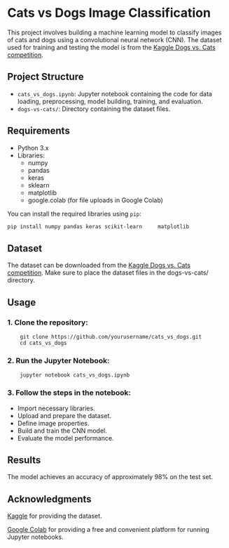 # Cats vs Dogs Image Classification

This project involves building a machine learning model to classify images of cats and dogs using a convolutional neural network (CNN). The dataset used for training and testing the model is from the [Kaggle Dogs vs. Cats competition](https://www.kaggle.com/c/dogs-vs-cats).

## Project Structure

- `cats_vs_dogs.ipynb`: Jupyter notebook containing the code for data loading, preprocessing, model building, training, and evaluation.
- `dogs-vs-cats/`: Directory containing the dataset files.

## Requirements

- Python 3.x
- Libraries:
  - numpy
  - pandas
  - keras
  - sklearn
  - matplotlib
  - google.colab (for file uploads in Google Colab)

You can install the required libraries using `pip`:
```sh
pip install numpy pandas keras scikit-learn     matplotlib
```

## Dataset

The dataset can be downloaded from the [Kaggle Dogs vs. Cats competition](https://www.kaggle.com/c/dogs-vs-cats). Make sure to place the dataset files in the dogs-vs-cats/ directory. 

## Usage

### 1. Clone the repository:
```
    git clone https://github.com/yourusername/cats_vs_dogs.git
    cd cats_vs_dogs
```

### 2. Run the Jupyter Notebook:
```
    jupyter notebook cats_vs_dogs.ipynb
```

### 3. Follow the steps in the notebook:

- Import necessary libraries.
- Upload and prepare the dataset.
- Define image properties.
- Build and train the CNN model.
- Evaluate the model performance.


## Results

The model achieves an accuracy of approximately 98% on the test set.

## Acknowledgments

[Kaggle](https://www.kaggle.com/) for providing the dataset.

[Google Colab](https://colab.google/) for providing a free and convenient platform for running Jupyter notebooks.